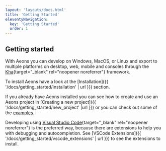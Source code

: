 ```yaml
---
layout: 'layouts/docs.html'
title: 'Getting Started'
eleventyNavigation:
  key: 'Getting Started'
  order: 1
---
```


## Getting started
With Aeons you can develop on Windows, MacOS, or Linux and export to multiple platforms on desktop, web, mobile and
consoles through the [Kha](https://github.com/Kode/Kha){target="_blank" rel="noopener noreferrer"} framework.  

To install Aeons have a look at the [Installation]({{ '/docs/getting_started/installation' | url }}) section.  

If you already have Aeons installed you can see how to create and use an Aeons project in [Creating a new project]({{ '/docs/getting_started/new_project' |url }})
or you can check out some of the [examples](https://codescapade.github.io/aeons-examples).  

Developing using [Visual Studio Code](https://code.visualstudio.com/){target="_blank" rel="noopener noreferrer"} is the
preferred way, because there are extensions to help you with debugging and autocompletion. See [VSCode Extensions]({{ '/docs/getting_started/vscode_extensions' | url }}) to see the extensions to install.
